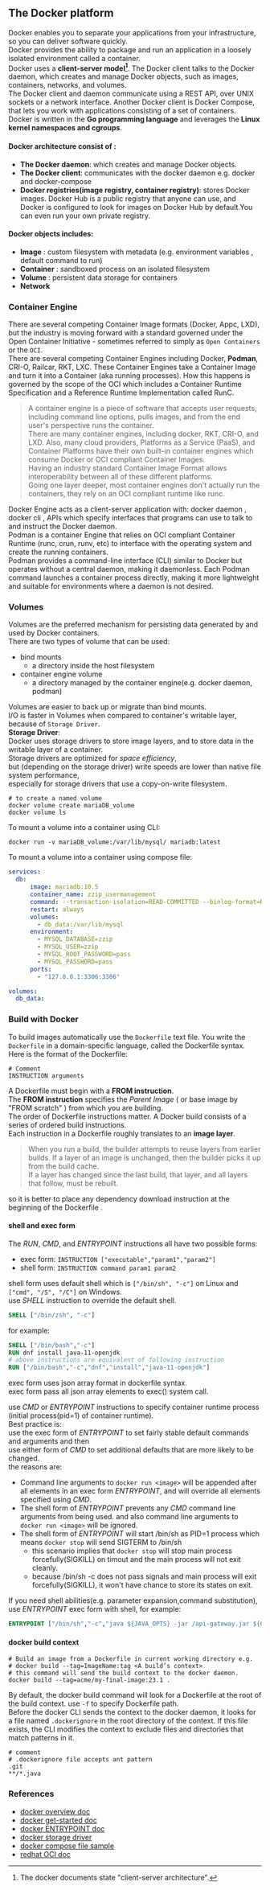 ## The Docker platform   
Docker enables you to separate your applications from your infrastructure, so you can deliver software quickly.   
Docker provides the ability to package and run an application in a loosely isolated environment called a container.  
Docker uses a **client-server model[^1]**. The Docker client talks to the Docker daemon, which creates and manage Docker objects, such as images, containers, networks, and volumes.   
The Docker client and daemon communicate using a REST API, over UNIX sockets or a network interface. Another Docker client is Docker Compose, that lets you work with applications consisting of a set of containers.   
Docker is written in the **Go programming language** and leverages the **Linux kernel namespaces and cgroups**.    
#### Docker architecture consist of :
- **The Docker daemon**: which creates and manage Docker objects.   
- **The Docker client**: communicates with the docker daemon e.g. docker and docker-compose   
- **Docker registries(image registry, container registry)**: stores Docker images. Docker Hub is a public registry that anyone can use, and Docker is configured to look for images on Docker Hub by default.You can even run your own private registry.
#### Docker objects includes:   
- **Image** : custom filesystem with metadata (e.g. environment variables , default command to run)
- **Container** :  sandboxed process on an isolated filesystem
- **Volume** : persistent data storage for containers
- **Network**   

### Container Engine
There are several competing Container Image formats (Docker, Appc, LXD), but the industry is moving forward with a standard governed under the Open Container Initiative - sometimes referred to simply as `Open Containers` or the `OCI`.      
There are several competing Container Engines including Docker, **Podman**, CRI-O, Railcar, RKT, LXC. These Container Engines take a Container Image and turn it into a Container (aka running processes). How this happens is governed by the scope of the OCI which includes a Container Runtime Specification and a Reference Runtime Implementation called RunC.    

>A container engine is a piece of software that accepts user requests, including command line options, pulls images, and from the end user's perspective runs the container.      
> There are many container engines, including docker, RKT, CRI-O, and LXD. Also, many cloud providers, Platforms as a Service (PaaS), and Container Platforms have their own built-in container engines which consume Docker or OCI compliant Container Images.      
> Having an industry standard Container Image Format allows interoperability between all of these different platforms.    
> Going one layer deeper, most container engines don't actually run the containers, they rely on an OCI compliant runtime like runc.

Docker Engine acts as a client-server application with: docker daemon , docker cli , APIs which specify interfaces that programs can use to talk to and instruct the Docker daemon.     
Podman is a container Engine that relies on OCI compliant Container Runtime (runc, crun, runv, etc) to interface with the operating system and create the running containers.   
Podman provides a command-line interface (CLI) similar to Docker but operates without a central daemon, making it daemonless. Each Podman command launches a container process directly, making it more lightweight and suitable for environments where a daemon is not desired.    

### Volumes
Volumes are the preferred mechanism for persisting data generated by and used by Docker containers.     
There are two types of volume that can be used:   
- bind mounts
  - a directory inside the host filesystem 
- container engine volume
  - a directory managed by the container engine(e.g. docker daemon, podman)

Volumes are easier to back up or migrate than bind mounts.     
I/O is faster in Volumes when compared to container's writable layer, because of  `Storage Driver`.     
**Storage Driver**:     
Docker uses storage drivers to store image layers, and to store data in the writable layer of a container.     
Storage drivers are optimized for *space efficiency*,       
but (depending on the storage driver) write speeds are lower than native file system performance,      
especially for storage drivers that use a copy-on-write filesystem.     
```shell
# to create a named volume
docker volume create mariaDB_volume
docker volume ls
```
To mount a volume into a container using CLI:    
```shell
docker run -v mariaDB_volume:/var/lib/mysql/ mariadb:latest 
```
To mount a volume into a container using compose file:
```compose.yaml
services: 
  db:
      image: mariadb:10.5
      container_name: zzip_usermanagement
      command: --transaction-isolation=READ-COMMITTED --binlog-format=ROW
      restart: always
      volumes:
        - db_data:/var/lib/mysql
      environment:
        - MYSQL_DATABASE=zzip
        - MYSQL_USER=zzip
        - MYSQL_ROOT_PASSWORD=pass
        - MYSQL_PASSWORD=pass
      ports:
        - "127.0.0.1:3306:3306"

volumes:
  db_data:
```

### Build with Docker   
To build images automatically use the `Dockerfile` text file.
You write the `Dockerfile` in a domain-specific language, called the Dockerfile syntax.   
Here is the format of the Dockerfile:
```text
# Comment
INSTRUCTION arguments
```
A Dockerfile must begin with a **FROM instruction**.   
The **FROM instruction** specifies the *Parent Image* ( or base image by "FROM scratch" ) from which you are building.   
The order of Dockerfile instructions matter. A Docker build consists of a series of ordered build instructions.   
Each instruction in a Dockerfile roughly translates to an **image layer**.
> When you run a build, the builder attempts to reuse layers from earlier builds. If a layer of an image is unchanged, then the builder picks it up from the build cache.   
> If a layer has changed since the last build, that layer, and all layers that follow, must be rebuilt.   

so it is better to place any dependency download instruction at the beginning of the Dockerfile .   

#### shell and exec form
The *RUN*, *CMD*, and *ENTRYPOINT* instructions all have two possible forms:      
- exec form: `INSTRUCTION ["executable","param1","param2"]`     
- shell form: `INSTRUCTION command param1 param2`    

shell form uses default shell which is `["/bin/sh", "-c"]` on Linux and `["cmd", "/S", "/C"]` on Windows.     
use *SHELL* instruction to override the default shell.     
```dockerfile
SHELL ["/bin/zsh", "-c"]
```
for example:         
```dockerfile
SHELL ["/bin/bash","-c"]
RUN dnf install java-11-openjdk
# above instructions are equivalent of following instruction
RUN ["/bin/bash","-c","dnf","install","java-11-openjdk"]
```
exec form uses json array format in dockerfile syntax.     
exec form pass all json array elements to exec() system call.     

use *CMD* or *ENTRYPOINT* instructions to specify container runtime process (initial process(pid=1) of container runtime).    
Best practice is:     
use the exec form of *ENTRYPOINT* to set fairly stable default commands and arguments and then     
use either form of *CMD* to set additional defaults that are more likely to be changed.     
  the reasons are:    
- Command line arguments to `docker run <image>` will be appended after all elements in an exec form *ENTRYPOINT*, and will override all elements specified using *CMD*.     
- The shell form of *ENTRYPOINT* prevents any *CMD* command line arguments from being used. and also command line arguments to `docker run <image>` will be ignored.    
- The shell form of *ENTRYPOINT* will start /bin/sh as PID=1 process which means `docker stop` will send SIGTERM to /bin/sh     
    - this scenario implies that `docker stop` will stop main process forcefully(SIGKILL) on timout and the main process will not exit cleanly.     
    - because  /bin/sh -c does not pass signals and main process will exit forcefully(SIGKILL), it won't have chance to store its states on exit.

If you need shell abilities(e.g. parameter expansion,command substitution), use *ENTRYPOINT* exec form with shell, for example:
```dockerfile
ENTRYPOINT ["/bin/sh","-c","java ${JAVA_OPTS} -jar /api-gateway.jar ${0} ${@}"]
```
#### docker build context
```shell
# Build an image from a Dockerfile in current working directory e.g.
# docker build --tag=ImageName:tag <A build’s context>
# this command will send the build context to the docker daemon.
docker build --tag=acme/my-final-image:23.1 .
```   
By default, the docker build command will look for a Dockerfile at the root of the build context. use `-f` to specify Dockerfile path.   
Before the docker CLI sends the context to the docker daemon, it looks for a file named `.dockerignore` in the root directory of the context. If this file exists, the CLI modifies the context to exclude files and directories that match patterns in it.   
```text
# comment
# .dockerignore file accepts ant pattern
.git
**/*.java
```

### References
- [docker overview doc](https://docs.docker.com/get-started/overview/)
- [docker get-started doc](https://docs.docker.com/get-started/)    
- [docker ENTRYPOINT doc](https://docs.docker.com/reference/dockerfile/#entrypoint)
- [docker storage driver](https://docs.docker.com/engine/storage/drivers/)
- [docker compose file sample](https://github.com/docker/awesome-compose/blob/master/nextcloud-redis-mariadb/compose.yaml)
- [redhat OCI doc](https://developers.redhat.com/blog/2018/02/22/container-terminology-practical-introduction#container)

[^1]: The docker documents state "client-server architecture".

